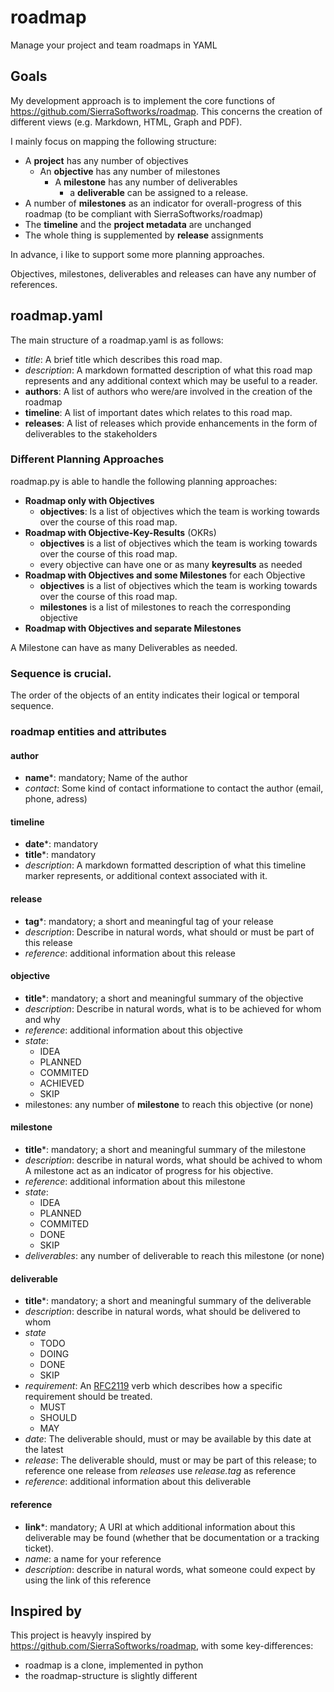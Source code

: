 # roadmap
Manage your project and team roadmaps in YAML

## Goals
My development approach is to implement the core functions of https://github.com/SierraSoftworks/roadmap. This concerns the creation of different views (e.g. Markdown, HTML, Graph and PDF).

I mainly focus on mapping the following structure:
 - A **project** has any number of objectives
    - An **objective** has any number of milestones
        - A **milestone** has any number of deliverables
            - a **deliverable** can be assigned to a release.
- A number of **milestones** as an indicator for overall-progress of this roadmap (to be compliant with SierraSoftworks/roadmap)
- The **timeline** and the **project metadata** are unchanged
- The whole thing is supplemented by **release** assignments

In advance, i like to support some more planning approaches.

Objectives, milestones, deliverables and releases can have any number of references.

## roadmap.yaml
The main structure of a roadmap.yaml is as follows:
- *title*: A brief title which describes this road map.
- *description*: A markdown formatted description of what this road map represents and any additional context which may be useful to a reader.
- **authors**: A list of authors who were/are involved in the creation of the roadmap
- **timeline**: A list of important dates which relates to this road map.
- **releases**: A list of releases which provide enhancements in the form of deliverables to the stakeholders

### Different Planning Approaches
roadmap.py is able to handle the following planning approaches:
- **Roadmap only with Objectives**
    - **objectives**: Is a list of objectives which the team is working towards over the course of this road map.
- **Roadmap with Objective-Key-Results** (OKRs)
    - **objectives** is a list of objectives which the team is working towards over the course of this road map.
    - every objective can have one or as many **keyresults** as needed
- **Roadmap with Objectives and some Milestones** for each Objective
    - **objectives** is a list of objectives which the team is working towards over the course of this road map.
    - **milestones** is a list of milestones to reach the corresponding objective
- **Roadmap with Objectives and separate Milestones**

A Milestone can have as many Deliverables as needed.

### Sequence is crucial. 
The order of the objects of an entity indicates their logical or temporal sequence.

### roadmap entities and attributes

#### author
- **name***: mandatory; Name of the author
- *contact*: Some kind of contact informatione to contact the author (email, phone, adress)

#### timeline
- **date***: mandatory
- **title***: mandatory
- *description*: A markdown formatted description of what this timeline marker represents, or additional context associated with it.

#### release
- **tag***: mandatory; a short and meaningful tag of your release
- *description*: Describe in natural words, what should or must be part of this release
- *reference*: additional information about this release

#### objective
- **title***: mandatory; a short and meaningful summary of the objective
- *description*: Describe in natural words, what is to be achieved for whom and why
- *reference*: additional information about this objective
- *state*:
    - IDEA
    - PLANNED
    - COMMITED
    - ACHIEVED
    - SKIP
- milestones: any number of **milestone** to reach this objective (or none)

#### milestone
- **title***: mandatory; a short and meaningful summary of the milestone
- *description*: describe in natural words, what should be achived to whom
A milestone act as an indicator of progress for his objective.
- *reference*: additional information about this milestone
- *state*:
    - IDEA
    - PLANNED
    - COMMITED
    - DONE
    - SKIP
- *deliverables*: any number of deliverable to reach this milestone (or none)

#### deliverable
- **title***: mandatory; a short and meaningful summary of the deliverable
- *description*: describe in natural words, what should be delivered to whom
- *state*
    - TODO
    - DOING
    - DONE
    - SKIP
- *requirement*: An [RFC2119](https://datatracker.ietf.org/doc/html/rfc2119) verb which describes how a specific requirement should be treated.
    - MUST
    - SHOULD
    - MAY
- *date*: The deliverable should, must or may be available by this date at the latest
- *release*: The deliverable should, must or may be part of this release; to reference one release from *releases* use *release.tag* as reference
- *reference*: additional information about this deliverable

#### reference
- **link***: mandatory; A URI at which additional information about this deliverable may be found (whether that be documentation or a tracking ticket).
- *name*: a name for your reference
- *description*: describe in natural words, what someone could expect by using the link of this reference


## Inspired by
This project is heavyly inspired by https://github.com/SierraSoftworks/roadmap, with some key-differences:
 - roadmap is a clone, implemented in python
 - the roadmap-structure is slightly different